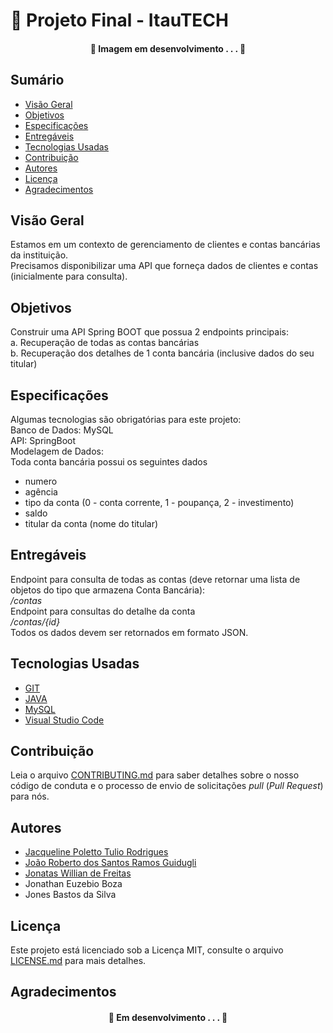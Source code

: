 # 🚀 Projeto Final - ItauTECH

<h4 align="center"> 
	🚧  Imagem em desenvolvimento . . . 🚧
</h4>

## Sumário
* [Visão Geral](#visão-geral)
* [Objetivos](#objetivos)
* [Especificações](#especificações)
* [Entregáveis](#entregáveis)
* [Tecnologias Usadas](#tecnologias-usadas)
* [Contribuição](#contribuição)
* [Autores](#autores)
* [Licença](#licença)
* [Agradecimentos](#agradecimentos)

## Visão Geral
Estamos em um contexto de gerenciamento de clientes e contas bancárias da instituição. <br>
Precisamos disponibilizar uma API que forneça dados de clientes e contas (inicialmente para
consulta).

## Objetivos
Construir uma API Spring BOOT que possua 2 endpoints principais: <br>
a. Recuperação de todas as contas bancárias <br>
b. Recuperação dos detalhes de 1 conta bancária (inclusive dados do seu titular)

## Especificações
Algumas tecnologias são obrigatórias para este projeto: <br>
Banco de Dados: MySQL <br>
API: SpringBoot <br>
Modelagem de Dados: <br>
Toda conta bancária possui os seguintes dados <br>
* numero
* agência
* tipo da conta (0 - conta corrente, 1 - poupança, 2 - investimento)
* saldo
* titular da conta (nome do titular)

## Entregáveis
Endpoint para consulta de todas as contas (deve retornar uma lista de objetos do tipo
que armazena Conta Bancária): <br>
*/contas*<br>
Endpoint para consultas do detalhe da conta <br>
*/contas/{id}*<br>
Todos os dados devem ser retornados em formato JSON.

## Tecnologias Usadas
- [GIT](https://git-scm.com/downloads)
- [JAVA](https://www.java.com/pt-BR/download/)
- [MySQL](https://www.mysql.com/downloads/)
- [Visual Studio Code](https://code.visualstudio.com/)

## Contribuição
Leia o arquivo [CONTRIBUTING.md](CONTRIBUTING.md) para saber detalhes sobre o nosso código de conduta e o processo de envio de solicitações *pull* (*Pull Request*) para nós.

## Autores
- [Jacqueline Poletto Tulio Rodrigues](https://github.com/jacquepoletto)
- [João Roberto dos Santos Ramos Guidugli](https://github.com/engjobe)
- [Jonatas Willian de Freitas](https://github.com/jonataswf)
- Jonathan Euzebio Boza
- Jones Bastos da Silva

## Licença
Este projeto está licenciado sob a Licença MIT, consulte o arquivo [LICENSE.md](LICENSE.md) para mais detalhes.

## Agradecimentos
<h4 align="center"> 
	🚧  Em desenvolvimento . . . 🚧
</h4>
